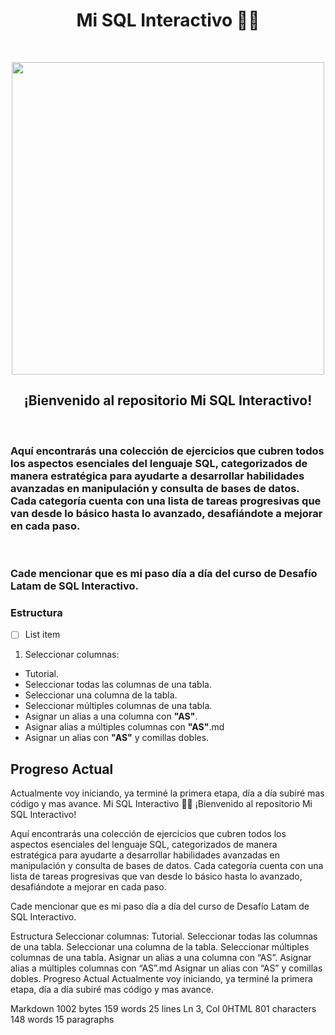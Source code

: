 <h1 align=center>
  Mi SQL Interactivo 🚀🚀
</h1><br>

<p align=center>
  <img src="https://arturonavarro.com/wp-content/uploads/2024/09/sql-1024x592.jpeg" width=500px />
</p>


<h2 align=center>
  ¡Bienvenido al repositorio Mi SQL Interactivo!
</h2><br>

<h3>
  Aquí encontrarás una colección de ejercicios que cubren todos los aspectos esenciales del lenguaje SQL, categorizados de manera estratégica para ayudarte a desarrollar habilidades avanzadas en manipulación y consulta de bases de datos. Cada categoría cuenta con una   lista de tareas progresivas que van desde lo básico hasta lo avanzado, desafiándote a mejorar en cada paso.
</h3><br>

<h3>
 Cade mencionar que es mi paso día a día del curso de Desafío Latam de SQL Interactivo. 
</h3>



<h3>
  Estructura
</h3>

  - [ ] List item

1. Seleccionar columnas:
- Tutorial.
- Seleccionar todas las columnas de una tabla.
- Seleccionar una columna de la tabla.
- Seleccionar múltiples columnas de una tabla.
- Asignar un alias a una columna con **"AS"**.
- Asignar alias a múltiples columnas con **"AS"**.md
- Asignar un alias con **"AS"** y comillas dobles.


## Progreso Actual 

Actualmente voy iniciando, ya terminé la primera etapa, día a día subiré mas código y mas avance.
Mi SQL Interactivo 🚀🚀
¡Bienvenido al repositorio Mi SQL Interactivo!

Aquí encontrarás una colección de ejercicios que cubren todos los aspectos esenciales del lenguaje SQL, categorizados de manera estratégica para ayudarte a desarrollar habilidades avanzadas en manipulación y consulta de bases de datos. Cada categoría cuenta con una lista de tareas progresivas que van desde lo básico hasta lo avanzado, desafiándote a mejorar en cada paso.

Cade mencionar que es mi paso día a día del curso de Desafío Latam de SQL Interactivo.

Estructura
Seleccionar columnas:
Tutorial.
Seleccionar todas las columnas de una tabla.
Seleccionar una columna de la tabla.
Seleccionar múltiples columnas de una tabla.
Asignar un alias a una columna con “AS”.
Asignar alias a múltiples columnas con “AS”.md
Asignar un alias con “AS” y comillas dobles.
Progreso Actual
Actualmente voy iniciando, ya terminé la primera etapa, día a día subiré mas código y mas avance.

Markdown 1002 bytes 159 words 25 lines Ln 3, Col 0HTML 801 characters 148 words 15 paragraphs
